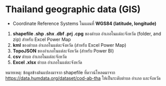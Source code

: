 # Thailand geographic data (GIS) 
* Coordinate Reference Systems ในแผนที่ **WGS84 (latitude, longitude)**

1. **shapefile .shp .shx .dbf .prj .cpg** ของตำบล อำเภอในแต่ละจังหวัด (folder, and zip) สำหรับ Excel Power Map
1. **kml** ของตำบล อำเภอในแต่ละจังหวัด (สำหรับ Excel Power Map)
1. **TopoJSON** ของอำเภอในแต่ละจังหวัด (สำหรับ Power BI)
1. **csv** ตำบล อำเภอในแต่ละจังหวัด
1. **Excel .xlsx** ตำบล อำเภอในแต่ละจังหวัด

หมายเหตุ: ข้อมูลข้างต้นแปลงมาจาก shapefile ที่ดาวน์โหลดมาจาก https://data.humdata.org/dataset/cod-ab-tha ให้เป็นระดับตำบล อำเภอ และจังหวัด
